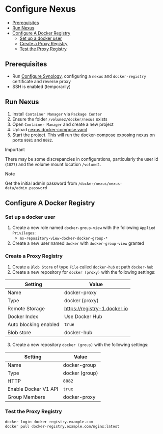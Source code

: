 # Configure Nexus

- [Prerequisites](#prerequisites)
- [Run Nexus](#run-nexus)
- [Configure A Docker Registry](#configure-a-docker-registry)
    - [Set up a docker user](#set-up-a-docker-user)
    - [Create a Proxy Registry](#create-a-proxy-registry)
    - [Test the Proxy Registry](#test-the-proxy-registry)

## Prerequisites
- Run [Configure Synology](./SYNOLOGY.md), configuring a `nexus` and `docker-registry` certificate and reverse proxy
- SSH is enabled (temporarily)

## Run Nexus
1. Install `Container Manager` via `Package Center`
2. Ensure the folder `/volume2/docker/nexus` exists
3. Open `Container Manager` and create a new project
4. Upload [nexus.docker-compose.yaml](./synology/nexus.docker-compose.yaml)
5. Start the project. This will run the docker-compose exposing nexus on ports `8081` and `8082`.

> [!IMPORTANT]
> There may be some discrepancies in configurations, particularly the user id (`1027`) and the volume mount location `/volume2`.

> [!NOTE]
> Get the initial admin password from `/docker/nexus/nexus-data/admin.password`

## Configure A Docker Registry

### Set up a docker user
1. Create a new role named `docker-group-view` with the following `Applied Privileges`:
    - `nx-repository-view-docker-docker-group-*`
2. Create a new user named `docker` with `docker-group-view` granted

### Create a Proxy Registry
1. Create a `Blob Store` of type `File` called `docker-hub` at path `docker-hub`
2. Create a new repository for `docker (proxy)` with the following settings:

| Setting                | Value                          |
|------------------------|--------------------------------|
| Name                   | docker-proxy                   |
| Type                   | docker (proxy)                 |
| Remote Storage         | https://registry-1.docker.io   |
| Docker Index           | Use Docker Hub                 |
| Auto blocking enabled  | `true`                         |
| Blob store             | docker-hub                     |

3. Create a new repository `docker (group)` with the following settings:

| Setting                | Value                          |
|------------------------|--------------------------------|
| Name                   | docker-group                   |
| Type                   | docker (group)                 |
| HTTP                   | `8082`                         |
| Enable Docker V1 API   | `true`                         |
| Group Members          | docker-proxy                   |


### Test the Proxy Registry
```sh
docker login docker-registry.example.com
docker pull docker-registry.example.com/nginx:latest
```
